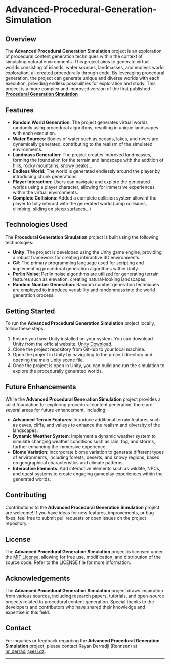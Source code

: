 # Advanced-Procedural-Generation-Simulation

## Overview

The **Advanced Procedural Generation Simulation** project is an exploration of procedural content generation techniques within the context of simulating natural environments. This project aims to generate virtual worlds consisting of islands, water sources, landmasses, and endless world exploration, all created procedurally through code. By leveraging procedural generation, the project can generate unique and diverse worlds with each execution, providing endless possibilities for exploration and study. This project is a more complex and improved version of the first published [**Procedural Generation Simulation**](https://github.com/Rennsen/Procedural-Generation-Simulation)

## Features

- **Random World Generation**: The project generates virtual worlds randomly using procedural algorithms, resulting in unique landscapes with each execution.
- **Water Sources**: Bodies of water such as oceans, lakes, and rivers are dynamically generated, contributing to the realism of the simulated environments.
- **Landmass Generation**: The project creates improved landmasses, forming the foundation for the terrain and landscape with the addition of hills, rocky mountains, snowy peaks...
- **Endless World**: The world is generated endlessly around the player by introducing chunk generations.
- **Player Interaction**: Users can navigate and explore the generated worlds using a player character, allowing for immersive experiences within the virtual environments.
- **Complete Collisions**: Added a complete collision system allowinf the player to fully interact with the generated world (jump collisions, climbing, sliding on steep surfaces...)

## Technologies Used

The **Procedural Generation Simulation** project is built using the following technologies:

- **Unity**: The project is developed using the Unity game engine, providing a robust framework for creating interactive 3D environments.
- **C#**: The primary programming language used for scripting and implementing procedural generation algorithms within Unity.
- **Perlin Noise**: Perlin noise algorithms are utilized for generating terrain features such as elevation, creating natural-looking landscapes.
- **Random Number Generation**: Random number generation techniques are employed to introduce variability and randomness into the world generation process.

## Getting Started

To run the **Advanced Procedural Generation Simulation** project locally, follow these steps:

1. Ensure you have Unity installed on your system. You can download Unity from the official website: [Unity Download](https://unity.com/products).
2. Clone the project repository from GitHub to your local machine.
3. Open the project in Unity by navigating to the project directory and opening the main Unity scene file.
4. Once the project is open in Unity, you can build and run the simulation to explore the procedurally generated worlds.

## Future Enhancements

While the **Advanced Procedural Generation Simulation** project provides a solid foundation for exploring procedural content generation, there are several areas for future enhancement, including:

- **Advanced Terrain Features**: Introduce additional terrain features such as caves, cliffs, and valleys to enhance the realism and diversity of the landscapes.
- **Dynamic Weather System**: Implement a dynamic weather system to simulate changing weather conditions such as rain, fog, and storms, further enhancing the immersive experience.
- **Biome Variation**: Incorporate biome variation to generate different types of environments, including forests, deserts, and snowy regions, based on geographical characteristics and climate patterns.
- **Interactive Elements**: Add interactive elements such as wildlife, NPCs, and quest systems to create engaging gameplay experiences within the generated worlds.

## Contributing

Contributions to the **Advanced Procedural Generation Simulation** project are welcome! If you have ideas for new features, improvements, or bug fixes, feel free to submit pull requests or open issues on the project repository.

## License

The **Advanced Procedural Generation Simulation** project is licensed under the [MIT License](LICENSE), allowing for free use, modification, and distribution of the source code. Refer to the LICENSE file for more information.

## Acknowledgements

The **Advanced Procedural Generation Simulation** project draws inspiration from various sources, including research papers, tutorials, and open-source projects related to procedural content generation. Special thanks to the developers and contributors who have shared their knowledge and expertise in this field.

## Contact

For inquiries or feedback regarding the **Advanced Procedural Generation Simulation** project, please contact Rayan Derradji (Rennsen) at nr_derradji@esi.dz.

---

